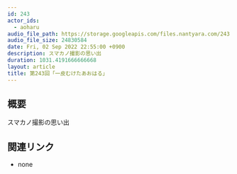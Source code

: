 ```yaml
---
id: 243
actor_ids:
  - aoharu
audio_file_path: https://storage.googleapis.com/files.nantyara.com/243.mp3
audio_file_size: 24830584
date: Fri, 02 Sep 2022 22:55:00 +0900
description: スマカノ撮影の思い出
duration: 1031.4191666666668
layout: article
title: 第243回「一皮むけたあおはる」
---
```

## 概要

スマカノ撮影の思い出

## 関連リンク

* none
